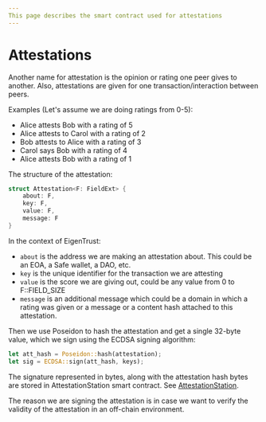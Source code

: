 ```yaml
---
This page describes the smart contract used for attestations
---
```


# Attestations

Another name for attestation is the opinion or rating one peer gives to another.
Also, attestations are given for one transaction/interaction between peers.

Examples (Let's assume we are doing ratings from 0-5):
- Alice attests Bob with a rating of 5
- Alice attests to Carol with a rating of 2
- Bob attests to Alice with a rating of 3
- Carol says Bob with a rating of 4
- Alice attests Bob with a rating of 1

The structure of the attestation:
```rust
struct Attestation<F: FieldExt> {
    about: F,
    key: F,
    value: F,
    message: F
}
```

In the context of EigenTrust:
- `about` is the address we are making an attestation about. This could be an EOA, a Safe wallet, a DAO, etc.
- `key` is the unique identifier for the transaction we are attesting
- `value` is the score we are giving out, could be any value from 0 to F::FIELD_SIZE
- `message` is an additional message which could be a domain in which a rating was given or a message or a content hash attached to this attestation.

Then we use Poseidon to hash the attestation and get a single 32-byte value, which we sign using the ECDSA signing algorithm:
```rust
let att_hash = Poseidon::hash(attestation);
let sig = ECDSA::sign(att_hash, keys);
```
The signature represented in bytes, along with the attestation hash bytes are stored in AttestationStation smart contract. See [AttestationStation](../0_attestation_station.md).

The reason we are signing the attestation is in case we want to verify the validity of the attestation in an off-chain environment.

